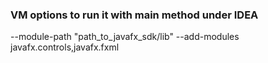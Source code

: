 ### VM options to run it with main method under IDEA

--module-path "path_to_javafx_sdk/lib" --add-modules javafx.controls,javafx.fxml